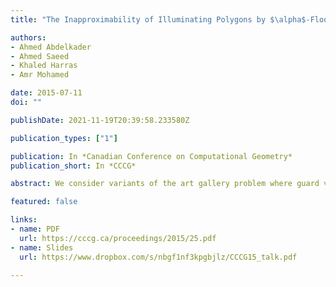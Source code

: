```yaml
---
title: "The Inapproximability of Illuminating Polygons by $\alpha$-Floodlights"

authors:
- Ahmed Abdelkader
- Ahmed Saeed
- Khaled Harras
- Amr Mohamed

date: 2015-07-11
doi: ""

publishDate: 2021-11-19T20:39:58.233580Z

publication_types: ["1"]

publication: In *Canadian Conference on Computational Geometry*
publication_short: In *CCCG*

abstract: We consider variants of the art gallery problem where guard visibility is limited to a certain angular aperture $\alpha$. We show that the problem is NP-hard even when guards can be located in the interior of the polygon. We then proceed to prove that both this problem and its vertex variant, where guard placement is restricted to the vertices of the polygon, are APX-hard. We observe that earlier constructions for such results in art gallery problems with $360^\circ$ guards, usually required them to cover few specific elements. We exploit this by carefully updating the construction to replace $360^\circ$ guards with $\alpha$-floodlights. Similar transformations may be applicable to other constructions in traditional art gallery theorems, which is of independent interest.

featured: false

links:
- name: PDF
  url: https://cccg.ca/proceedings/2015/25.pdf
- name: Slides
  url: https://www.dropbox.com/s/nbgf1nf3kpgbjlz/CCCG15_talk.pdf

---
```

